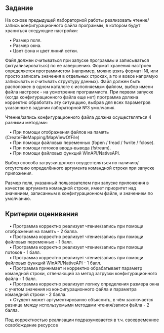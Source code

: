 ## Задание
На основе предыдущей лабораторной работы реализовать чтение/запись конфигурационного файла программы, в
котором будут храниться следующие настройки:

&emsp;• Размер поля.<br>
&emsp;• Размер окна.<br>
&emsp;• Цвет фона и цвет линий сетки.<br>

Файл должен считываться при запуске программы и записываться (актуализироваться) по ее завершению. Формат
хранения настроек определяется программистом (например, можно взять формат INI, или просто записать значения в
отдельных строках, а то и вовсе напрямую записывать и считывать структуру данных). Файл должен быть расположен
в одном каталоге с исполняемым файлом, выбор имени файла настроек - на усмотрение программиста.
При первом запуске (когда конфигурационного файла еще нет) программа должна корректно обработать эту ситуаццию,
выбрав для всех параметров указанные в задании лабораторной №3 умолчания.

Чтение/запись конфигурационного файла должна осуществляться 4 разными методами:

&emsp;• При помощи отображения файлов на память (CreateFileMapping/MapViewOfFile)<br>
&emsp;• При помощи файловых переменных (fopen / fread / fwrite / fclose).<br>
&emsp;• При помощи потоков ввода-вывода (fstream).<br>
&emsp;• При помощи файловых функций WinAPI/NativeAPI.<br>

Выбор способа загрузки должен осуществляться по наличию/отсутствию определённого аргумента командной строки
при запуске приложения.

Размер поля, указанный пользователем при запуске приложения в качестве аргумента командной строки, имеет
приоритет над значением, записанным в конфигурационном файле, и значением по умолчанию.

## Критерии оценивания

&emsp;• Программа корректно реализует чтение/запись при помощи отображения на память - 2 балла.<br>
&emsp;• Программа корректно реализует чтение/запись при помощи файловых переменных - 1 балл.<br>
&emsp;• Программа корректно реализует чтение/запись при помощи потоков - 1 балл.<br>
&emsp;• Программа корректно реализует чтение/запись при помощи файловых функций WinAPI/NativeAPI - 1 балл.<br>
&emsp;• Программа принимает и корректно обрабатывает параметр командной строки, отвечающий за метод загрузки
конфигурационного файла - 1 балл.<br>
&emsp;• Программа корректно реализует логику определения размера окна с учетом значения из конфигурационного
файла и параметра командной строки - 2 балла.<br>
&emsp;• Студент может аргументированно объяснить, в чём заключается разница между используемыми методами
чтения/записи файла - 2 балла.<br>

Под корректностью реализации подразумевается в т.ч. своевременное освобождение ресурсов
